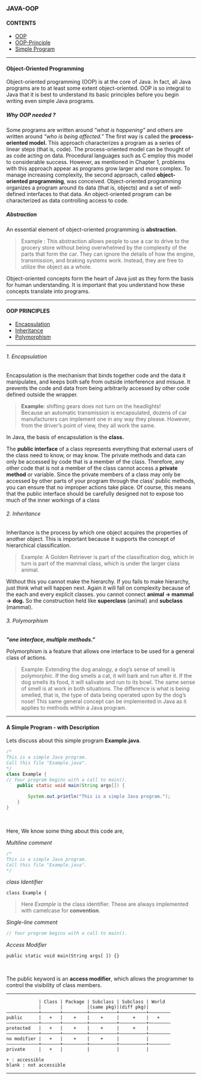 ### JAVA-OOP

#### CONTENTS

- [OOP](#object-oriented-programming)
- [OOP-Principle](#oop-principles)
- [Simple Program](#a-simple-program---with-description)

<hr>

#### Object-Oriented Programming

Object-oriented programming (OOP) is at the core of Java. In fact, all Java programs are to
at least some extent object-oriented. OOP is so integral to Java that it is best to understand
its basic principles before you begin writing even simple Java programs.



##### Why OOP needed ?

Some programs are written around *“what is happening”* and others are written around *“who is being affected.”*
The first way is called the **process-oriented model.** This approach characterizes a program as a series of linear 
steps (that is, code). The process-oriented model can be thought of as code acting on
data. Procedural languages such as C employ this model to considerable success. However,
as mentioned in Chapter 1, problems with this approach appear as programs grow larger
and more complex.
To manage increasing complexity, the second approach, called **object-oriented programming**, was conceived. 
Object-oriented programming organizes a program around its data (that is, objects) and a set of well-defined interfaces 
to that data. An object-oriented program can be characterized as data controlling access to code.



##### Abstraction

An essential element of object-oriented programming is **abstraction**.

> Example : 
  This abstraction allows people to use a car to drive to the grocery store
  without being overwhelmed by the complexity of the parts that form the car. They can
  ignore the details of how the engine, transmission, and braking systems work. Instead,
  they are free to utilize the object as a whole.
  
Object-oriented concepts form the heart of Java just as they form the basis for human
understanding. It is important that you understand how these concepts translate into
programs.

<hr>

#### OOP PRINCIPLES
- [Encapsulation](#encapsulation)
- [Inheritance](#inheritance)
- [Polymorphism](#polymorphism)

<hr>

###### 1. Encapsulation

Encapsulation is the mechanism that binds together code and the data it manipulates, and
keeps both safe from outside interference and misuse. It prevents the code and data from 
being arbitrarily accessed by other code defined outside the wrapper.

> **Example:** shifting gears does not turn on the headlights!<br>
Because an automatic transmission is encapsulated, dozens
of car manufacturers can implement one in any way they please. However, from the driver’s
point of view, they all work the same.



In Java, the basis of encapsulation is the **class.** <br>

The **public interface** of a class represents everything that external users of the class need to know, or may know. The private methods and data
can only be accessed by code that is a member of the class. Therefore, any other code that
is not a member of the class cannot access a **private method** or variable. Since the private
members of a class may only be accessed by other parts of your program through the class’
public methods, you can ensure that no improper actions take place. Of course, this means
that the public interface should be carefully designed not to expose too much of the inner
workings of a class



###### 2. Inheritance

Inheritance is the process by which one object acquires the properties of another object. This
is important because it supports the concept of hierarchical classification.

> Example: A Golden Retriever is part of the classification dog, which in turn is part of the
 mammal class, which is under the larger class animal.
 
Without this you cannot make the hierarchy. If you fails to make hierarchy, just think what will happen next. Again it
will fall on complexity because of the each and every explicit classes. you cannot connect **animal -> mammal -> dog.**
So the construction held like **superclass** (animal) and **subclass** (mammal).



###### 3. Polymorphism 

<a align="center"><i><b>"one interface, multiple methods.”</b></i><a>

Polymorphism is a feature that allows one interface to be used for a general class of actions.

> Example: Extending the dog analogy, a dog’s sense of smell is polymorphic. If the dog smells a
           cat, it will bark and run after it. If the dog smells its food, it will salivate and run to its bowl.
           The same sense of smell is at work in both situations. The difference is what is being smelled,
           that is, the type of data being operated upon by the dog’s nose! This same general concept
           can be implemented in Java as it applies to methods within a Java program.
           
<hr>
           
#### A Simple Program - with Description

  Lets discuss about this simple program **Example.java**.

```java
/*
This is a simple Java program.
Call this file "Example.java".
*/
class Example {
// Your program begins with a call to main().
    public static void main(String args[]) {
    
        System.out.println("This is a simple Java program.");
    }
}
```
<br>

  <p>Here, We know some thing about this code are, </p>

*Multiline comment*

```java
/*
This is a simple Java program.
Call this file "Example.java".
*/
```

*class Identifier*

```
class Example {
```

  > Here *Example* is the class identifier. These are always implemented with camelcase for **convention**.

*Single-line comment*

```java
// Your program begins with a call to main().
```

*Access Modifier*

```
public static void main(String args[ ]) {}
```
<br>

  The public keyword is an **access modifier**, which allows the programmer to control the visibility of class members.

<hr>

```text
            | Class | Package | Subclass | Subclass | World
            |       |         |(same pkg)|(diff pkg)| 
————————————+———————+—————————+——————————+——————————+————————
public      |   +   |    +    |    +     |     +    |   +     
————————————+———————+—————————+——————————+——————————+————————
protected   |   +   |    +    |    +     |     +    |         
————————————+———————+—————————+——————————+——————————+————————
no modifier |   +   |    +    |    +     |          |    
————————————+———————+—————————+——————————+——————————+————————
private     |   +   |         |          |          |    

+ : accessible
blank : not accessible 
```
<hr>